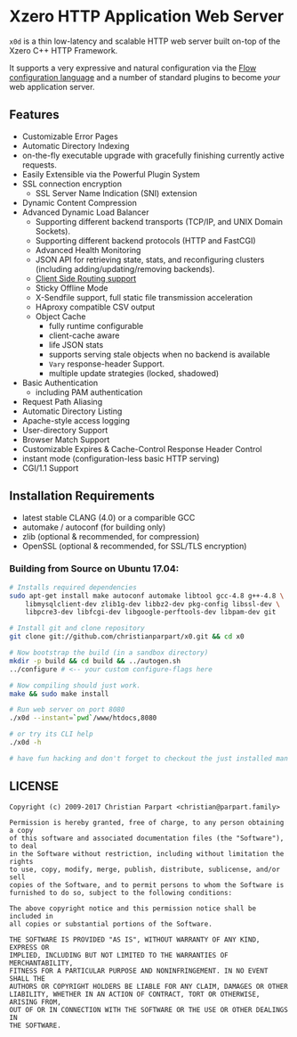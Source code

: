 # Xzero HTTP Application Web Server

`x0d` is a thin low-latency and scalable HTTP web server built on-top
of the Xzero C++ HTTP Framework.

It supports a very expressive and natural configuration via
the [Flow configuration language](https://github.com/christianparpart/x0/) and
a number of standard plugins to become *your* web application server.

## Features

- Customizable Error Pages
- Automatic Directory Indexing
- on-the-fly executable upgrade with gracefully finishing currently active requests.
- Easily Extensible via the Powerful Plugin System
- SSL connection encryption
  - SSL Server Name Indication (SNI) extension
- Dynamic Content Compression
- Advanced Dynamic Load Balancer
  - Supporting different backend transports (TCP/IP, and UNIX Domain Sockets).
  - Supporting different backend protocols (HTTP and FastCGI)
  - Advanced Health Monitoring
  - JSON API for retrieving state, stats,
    and reconfiguring clusters (including adding/updating/removing backends).
  - [Client Side Routing support](http://xzero.io/#/article/client-side-routing)
  - Sticky Offline Mode
  - X-Sendfile support, full static file transmission acceleration
  - HAproxy compatible CSV output
  - Object Cache
    - fully runtime configurable
    - client-cache aware
    - life JSON stats
    - supports serving stale objects when no backend is available
    - `Vary` response-header Support.
    - multiple update strategies (locked, shadowed)
- Basic Authentication
  - including PAM authentication
- Request Path Aliasing
- Automatic Directory Listing
- Apache-style access logging
- User-directory Support
- Browser Match Support
- Customizable Expires & Cache-Control Response Header Control
- instant mode (configuration-less basic HTTP serving)
- CGI/1.1 Support

## Installation Requirements

- latest stable CLANG (4.0) or a comparible GCC
- automake / autoconf (for building only)
- zlib (optional & recommended, for compression)
- OpenSSL (optional & recommended, for SSL/TLS encryption)

### Building from Source on Ubuntu 17.04:

```sh
# Installs required dependencies
sudo apt-get install make autoconf automake libtool gcc-4.8 g++-4.8 \
    libmysqlclient-dev zlib1g-dev libbz2-dev pkg-config libssl-dev \
    libpcre3-dev libfcgi-dev libgoogle-perftools-dev libpam-dev git

# Install git and clone repository
git clone git://github.com/christianparpart/x0.git && cd x0

# Now bootstrap the build (in a sandbox directory)
mkdir -p build && cd build && ../autogen.sh
../configure # <-- your custom configure-flags here

# Now compiling should just work.
make && sudo make install

# Run web server on port 8080
./x0d --instant=`pwd`/www/htdocs,8080

# or try its CLI help
./x0d -h

# have fun hacking and don't forget to checkout the just installed man pages ;-)
```

LICENSE
-------

```
Copyright (c) 2009-2017 Christian Parpart <christian@parpart.family>

Permission is hereby granted, free of charge, to any person obtaining a copy
of this software and associated documentation files (the "Software"), to deal
in the Software without restriction, including without limitation the rights
to use, copy, modify, merge, publish, distribute, sublicense, and/or sell
copies of the Software, and to permit persons to whom the Software is
furnished to do so, subject to the following conditions:

The above copyright notice and this permission notice shall be included in
all copies or substantial portions of the Software.

THE SOFTWARE IS PROVIDED "AS IS", WITHOUT WARRANTY OF ANY KIND, EXPRESS OR
IMPLIED, INCLUDING BUT NOT LIMITED TO THE WARRANTIES OF MERCHANTABILITY,
FITNESS FOR A PARTICULAR PURPOSE AND NONINFRINGEMENT. IN NO EVENT SHALL THE
AUTHORS OR COPYRIGHT HOLDERS BE LIABLE FOR ANY CLAIM, DAMAGES OR OTHER
LIABILITY, WHETHER IN AN ACTION OF CONTRACT, TORT OR OTHERWISE, ARISING FROM,
OUT OF OR IN CONNECTION WITH THE SOFTWARE OR THE USE OR OTHER DEALINGS IN
THE SOFTWARE.
```
